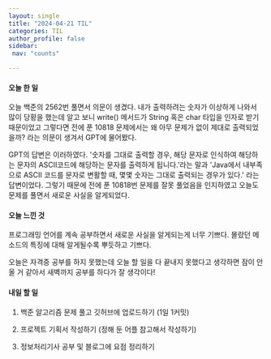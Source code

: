 ```yaml
---
layout: single
title: "2024-04-21 TIL"
categories: TIL
author_profile: false
sidebar:
 nav: "counts"

---
```


#### 오늘 한 일

오늘 백준의 2562번 풀면서 의문이 생겼다. 내가 출력하려는 숫자가 이상하게 나와서 많이 당황을 했는데 알고 보니 write() 메서드가 String 혹은 char 타입을 인자로 받기 때문이었고  그렇다면 전에 푼 10818 문제에서는 왜 아무 문제가 없이 제대로 출력되었을까? 라는 의문이 생겨서 GPT에 물어봤다.

GPT의 답변은 이러하였다. '숫자를 그대로 출력할 경우, 해당 문자로 인식하여 해당하는 문자의 ASCII코드에 해당하는 문자를 출력하게 됩니다.'라는 말과 'Java에서 내부족으로 ASCII 코드를 문자로 변활할 때, 몇몇 숫자는 그대로 출력되는 경우가 있다.' 라는 답변이었다. 그렇기 때문에 전에 푼 10818번 문제를 잘못 풀었음을 인지하였고 오늘도 문제를 풀면서 새로운 사실을 알게되었다.

#### 오늘 느낀 것

프로그래밍 언어를 계속 공부하면서 새로운 사실을 알게되는게 너무 기쁘다. 몰랐던 메소드의 특징에 대해 알게될수록 뿌듯하고 기쁘다.

오늘은 자격증 공부를 하지 못했는데 오늘 할 일을 다 끝내지 못했다고 생각하면 잠이 안 올 거 같아서 새벽까지 공부를 하다가 잘 생각이다!

#### 내일 할 일

1. 백준 알고리즘 문제 풀고 깃허브에 업로드하기 (1일 1커밋)

2. 프로젝트 기획서 작성하기 (정해 둔 어플 참고해서 작성하기)

3. 정보처리기사 공부 및 블로그에 요점 정리하기
